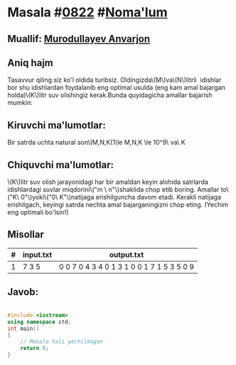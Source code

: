 
<h1>Masala #<a href="https://robocontest.uz/tasks/0822">0822</a> #<a href="https://robocontest.uz/tasks?category=1">Noma'lum</a></h1>
<h2> Muallif: <a href="https://robocontest.uz/profile/lordcoder">Murodullayev Anvarjon</a></h2>
<h2>Aniq hajm</h2>
<p>Tasavvur qiling siz ko'l oldida turibsiz. Oldingizda\(M\)va\(N\)litrli  idishlar bor shu idishlardan foydalanib eng optimal usulda (eng kam amal bajargan holda)\(K\)litr suv olishingiz kerak.Bunda quyidagicha amallar bajarish mumkin:</p>
<h2>Kiruvchi ma'lumotlar:</h2>
<p>Bir satrda uchta natural son\(M,N,K(1\le M,N,K \le 10^9\ va\ K<max(M,N) )\)kiritiladi.</p>
<h2>Chiquvchi ma'lumotlar:</h2>
<p>\(K\)litr suv olish jarayonidagi har bir amaldan keyin alohida satrlarda idishlardagi suvlar miqdorini\("m \ n"\)shaklida chop etib boring. Amallar to\("K\ 0"\)yoki\("0\ K"\)natijaga erishilguncha davom etadi. Kerakli natijaga erishilgach, keyingi satrda nechta amal bajarganingizni chop eting. (Yechim eng optimali bo'lsin!)</p>
<h2>Misollar</h2>
<table>
    <thead>
        <tr>
            <th>#</th>
            <th>input.txt</th>
            <th>output.txt</th>
        </tr>
    </thead>
    <tbody>
            <tr>
                <td>1</td>
                <td>7 3 5</td>
                <td>0 0
7 0
4 3
4 0
1 3
1 0
0 1
7 1
5 3
5 0
9</td>
            </tr>
    </tbody>
    </table>
    
<h2>Javob:</h2>

######
```cpp
#include <iostream>
using namespace std;
int main()
{
    // Masala hali yechilmagan
    return 0;
}
```

